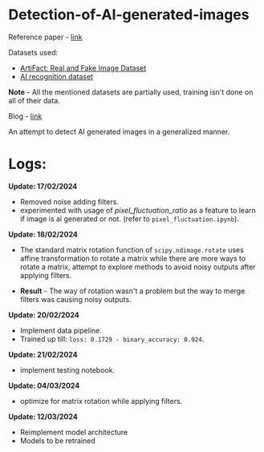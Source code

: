 # Detection-of-AI-generated-images

Reference paper - [link](https://arxiv.org/abs/2311.12397)

Datasets used: 
- [ArtiFact: Real and Fake Image Dataset](https://www.kaggle.com/datasets/ravidussilva/real-ai-art)
- [AI recognition dataset](https://www.kaggle.com/datasets/superpotato9/dalle-recognition-dataset/data)

**Note** - All the mentioned datasets are partially used, training isn't done on all of their data.

Blog - [link](https://medium.com/p/fc2024e3e716)

An attempt to detect AI generated images in a generalized manner.

# Logs:
**Update: 17/02/2024**
- Removed noise adding filters.
- experimented with usage of *pixel_fluctuation_ratio* as a feature to learn if image is ai generated or not. (refer to ```pixel_fluctuation.ipynb```).

**Update: 18/02/2024**
- The standard matrix rotation function of ```scipy.ndimage.rotate``` uses affine transformation to rotate a matrix while there are more ways to rotate a matrix, attempt to explore methods to avoid noisy outputs after applying filters.

- **Result** - The way of rotation wasn't a problem but the way to merge filters was causing noisy outputs.

**Update: 20/02/2024**
- Implement data pipeline.
- Trained up till: ```loss: 0.1729 - binary_accuracy: 0.924```.

**Update: 21/02/2024**
- implement testing notebook.


**Update: 04/03/2024**
- optimize for matrix rotation while applying filters.

**Update: 12/03/2024**
- Reimplement model architecture
- Models to be retrained


